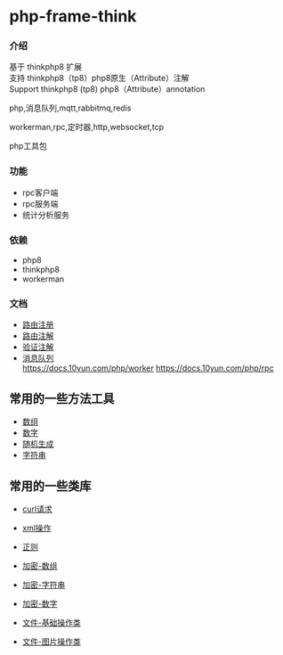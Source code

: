 # php-frame-think


### 介绍

基于 thinkphp8 扩展  
支持 thinkphp8（tp8）php8原生（Attribute）注解   
Support thinkphp8 (tp8) php8（Attribute）annotation 

php,消息队列,mqtt,rabbitmq,redis


workerman,rpc,定时器,http,websocket,tcp


php工具包

### 功能

- rpc客户端
- rpc服务端
- 统计分析服务

### 依赖

- php8
- thinkphp8
- workerman


### 文档

- [路由注册]( https://docs.10yun.com/php )  
- [路由注解]( https://docs.10yun.com/php/)    
- [验证注解]( https://docs.10yun.com/php/)  
- [消息队列]( https://docs.10yun.com/php/queue)  
https://docs.10yun.com/php/worker
https://docs.10yun.com/php/rpc

## 常用的一些方法工具

- [数组](./docs/function_array.md)
- [数字](./docs/function_num.md)
- [随机生成](./docs/function_random.md)
- [字符串](./docs/function_str.md)

  
## 常用的一些类库

- [curl请求](./docs/lib_curl.md)
- [xml操作](./docs/lib_xml.md) 

- [正则](./docs/lib_regular.md) 
- [加密-数组](./docs/lib_encrypt_arr.md)
- [加密-字符串](./docs/lib_encrypt_str.md)
- [加密-数字](./docs/lib_encrypt_num.md)
- [文件-基础操作类](./docs/lib_file_base.md)
- [文件-图片操作类](./docs/lib_file_img.md)
